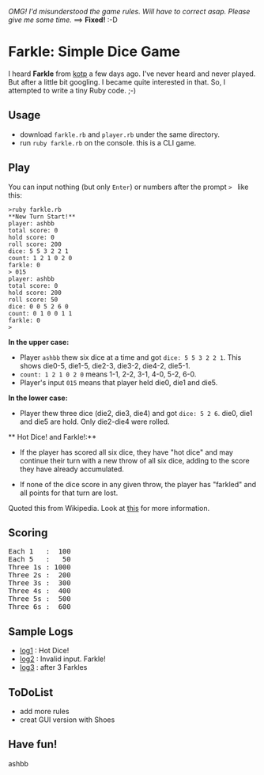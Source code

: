 *OMG! I'd misunderstood the game rules. Will have to correct asap. Please give me some time.*  ==> **Fixed!** :-D

Farkle: Simple Dice Game
========================

I heard **Farkle** from [kotp](http://github.com/kotp/kotp.github.com/tree/master) a few days ago.
I've never heard and never played. But after a little bit googling.
I became quite interested in that. So, I attempted to write a tiny Ruby code. ;-)


Usage
-----

- download `farkle.rb` and `player.rb` under the same directory.
- run `ruby farkle.rb` on the console. this is a CLI game.


Play
----

You can input nothing (but only `Enter`) or numbers after the prompt `> ` like this:

	>ruby farkle.rb
	**New Turn Start!**
	player: ashbb
	total score: 0
	hold score: 0
	roll score: 200
	dice: 5 5 3 2 2 1
	count: 1 2 1 0 2 0
	farkle: 0
	> 015
	player: ashbb
	total score: 0
	hold score: 200
	roll score: 50
	dice: 0 0 5 2 6 0
	count: 0 1 0 0 1 1
	farkle: 0
	> 

**In the upper case:**

- Player `ashbb` thew six dice at a time and got `dice: 5 5 3 2 2 1`. This shows die0-5, die1-5, die2-3, die3-2, die4-2, die5-1.
- `count: 1 2 1 0 2 0` means 1-1, 2-2, 3-1, 4-0, 5-2, 6-0.
- Player's input `015` means that player held die0, die1 and die5. 

**In the lower case:**

- Player thew three dice (die2, die3, die4) and got `dice: 5 2 6`. die0, die1 and die5 are hold. Only die2-die4 were rolled.


** Hot Dice! and Farkle!:**

- If the player has scored all six dice, they have "hot dice" and may continue their turn with a new throw of all six dice, adding to the score they have already accumulated.

- If none of the dice score in any given throw, the player has "farkled" and all points for that turn are lost.

Quoted this from Wikipedia. Look at [this](http://en.wikipedia.org/wiki/Farkle) for more information.


Scoring
-------

<pre>
Each 1   :  100
Each 5   :   50
Three 1s : 1000
Three 2s :  200
Three 3s :  300
Three 4s :  400
Three 5s :  500
Three 6s :  600
</pre>


Sample Logs
-----------

- [log1](http://github.com/ashbb/farkle/tree/master/log/log1.txt) : Hot Dice!
- [log2](http://github.com/ashbb/farkle/tree/master/log/log2.txt) : Invalid input. Farkle!
- [log3](http://github.com/ashbb/farkle/tree/master/log/log3.txt) : after 3 Farkles


ToDoList
--------

- add more rules
- creat GUI version with Shoes


Have fun!
---------
 
ashbb


